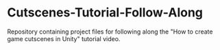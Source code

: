 # Cutscenes-Tutorial-Follow-Along
Repository containing project files for following along the "How to create game cutscenes in Unity" tutorial video.
